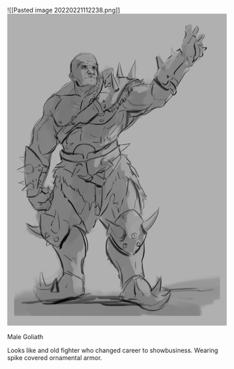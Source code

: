 ![[Pasted image 20220221112238.png]]
<img src="/assets/Pasted image 20220221112238.png"/>

Male Goliath 

Looks like and old fighter who changed career to showbusiness. Wearing spike covered ornamental armor.
